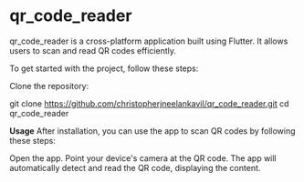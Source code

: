 # qr_code_reader

qr_code_reader is a cross-platform application built using Flutter. It allows users to scan and read QR codes efficiently.

To get started with the project, follow these steps:

Clone the repository:

git clone https://github.com/christopherjneelankavil/qr_code_reader.git
cd qr_code_reader


**Usage** 
After installation, you can use the app to scan QR codes by following these steps:

Open the app.
Point your device's camera at the QR code.
The app will automatically detect and read the QR code, displaying the content.
